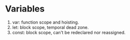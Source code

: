 # Variables

1. var: function scope and hoisting.
2. let: block scope, temporal dead zone.
3. const: block scope, can't be redeclared nor reassigned.
